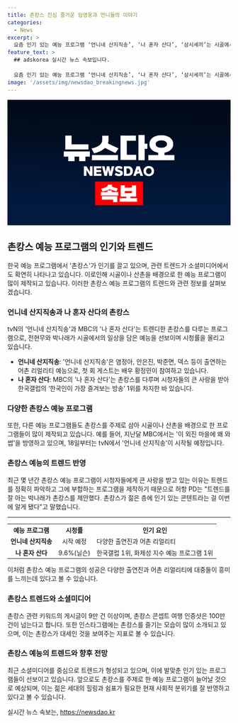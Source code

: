 ```yaml
---
title: 촌캉스 진심 즐거운 임영웅과 언니들의 이야기
categories:
  - News
excerpt: >
  요즘 인기 있는 예능 프로그램 ‘언니네 산지직송’, ‘나 혼자 산다’, ‘삼시세끼’는 시골에서의 휴식과 즐거움을 담은 프로그램이다. 쉼표와 자연 속에서의 경험에 대한 니즈가 높아지면서 촌캉스가 인기를 끌고 있다. 특히 소셜미디어에서 촌캉스와 관련된 게시글과 여행 인증샷이 많이 올라오는 것으로 보아 농촌 여가의 트랜드가 확산되고 있다. 추가로, 농어촌 배경 예능은 고물가와 고환율로 제작비가 급증하는 상황에서 효과적인 대안으로 자리 잡고 있다.
feature_text: >
  ## adskorea 실시간 뉴스 속보입니다.

  요즘 인기 있는 예능 프로그램 ‘언니네 산지직송’, ‘나 혼자 산다’, ‘삼시세끼’는 시골에서의 휴식과 즐거움을 담은 프로그램이다. 쉼표와 자연 속에서의 경험에 대한 니즈가 높아지면서 촌캉스가 인기를 끌고 있다. 특히 소셜미디어에서 촌캉스와 관련된 게시글과 여행 인증샷이 많이 올라오는 것으로 보아 농촌 여가의 트랜드가 확산되고 있다. 추가로, 농어촌 배경 예능은 고물가와 고환율로 제작비가 급증하는 상황에서 효과적인 대안으로 자리 잡고 있다.
image: '/assets/img/newsdao_breakingnews.jpg'
---
```


<p><img src="/assets/img/newsdao_breakingnews.jpg" alt="adskorea 속보" /></p>

<h2 data-ke-size="size26">촌캉스 예능 프로그램의 인기와 트렌드</h2>

<p data-ke-size="size16">한국 예능 프로그램에서 '촌캉스'가 인기를 끌고 있으며, 관련 트렌드가 소셜미디어에서도 확연히 나타나고 있습니다. 이로인해 시골이나 산촌을 배경으로 한 예능 프로그램이 많이 제작되고 있습니다. 이러한 촌캉스 예능 프로그램의 트렌드와 관련 정보를 살펴보겠습니다.</p>

<h3>언니네 산지직송과 나 혼자 산다의 촌캉스</h3>

<p data-ke-size="size16">tvN의 '언니네 산지직송'과 MBC의 '나 혼자 산다'는 트렌디한 촌캉스를 다루는 프로그램으로, 전현무와 박나래가 시골에서의 일상을 담은 예능을 선보이며 시청률을 올리고 있습니다.</p>

<ul>
  <li><b>언니네 산지직송</b>: '언니네 산지직송'은 염정아, 안은진, 박준면, 덱스 등이 출연하는 어촌 리얼리티 예능으로, 첫 회 게스트는 배우 황정민이 참여하고 있습니다.</li>
  <li><b>나 혼자 산다</b>: MBC의 '나 혼자 산다'는 촌캉스를 다루며 시청자들의 큰 사랑을 받아 한국갤럽의 ‘한국인이 가장 즐겨보는 방송’ 1위를 차지한 바 있습니다.</li>
</ul>

<h3>다양한 촌캉스 예능 프로그램</h3>

<p data-ke-size="size16">또한, 다른 예능 프로그램들도 촌캉스를 주제로 삼아 시골이나 산촌을 배경으로 한 프로그램들이 많이 제작되고 있습니다. 예를 들어, 지난달 MBC에서는 '이 외진 마을에 왜 와썹'을 방영하고 있으며, 18일부터는 tvN에서 '언니네 산지직송'이 시작될 예정입니다.</p>

<h3>촌캉스 예능의 트렌드 반영</h3>

<p data-ke-size="size16">최근 몇 년간 촌캉스 예능 프로그램이 시청자들에게 큰 사랑을 받고 있는 이유는 트렌드를 정확히 파악하고 그에 부합하는 프로그램을 제작하기 때문으로 허항 PD는 "트렌드를 잘 아는 박나래가 촌캉스를 제안했다. 촌캉스가 젊은 층에 인기 있는 콘텐트라는 걸 이번에 알게 됐다"고 말했습니다.</p>

<hr>

<table>
  <tr>
    <th>예능 프로그램</th>
    <th>시청률</th>
    <th>인기 요인</th>
  </tr>
  <tr>
    <td style="text-align: center; height: 17px;"><b>언니네 산지직송</b></td>
    <td style="text-align: center; height: 17px;">시작 예정</td>
    <td>다양한 출연진과 어촌 리얼리티</td>
  </tr>
  <tr>
    <td style="text-align: center; height: 17px;"><b>나 혼자 산다</b></td>
    <td style="text-align: center; height: 17px;">9.6%(닐슨)</td>
    <td>한국갤럽 1위, 화제성 지수 예능 프로그램 1위</td>
  </tr>
</table>

<p data-ke-size="size16">이처럼 촌캉스 예능 프로그램의 성공은 다양한 출연진과 어촌 리얼리티에 대중들이 흥미를 느끼는데 있다고 볼 수 있습니다.</p>

<h3>촌캉스 트렌드와 소셜미디어</h3>

<p data-ke-size="size16">촌캉스 관련 키워드의 게시글이 9만 건 이상이며, 촌캉스 콘셉트 여행 인증샷은 100만 건이 넘는다고 합니다. 또한 인스타그램에는 촌캉스를 즐기는 모습이 많이 소개되고 있으며, 이는 촌캉스가 대세인 것을 보여주는 지표로 볼 수 있습니다.</p>

<h3>촌캉스 예능의 트렌드와 향후 전망</h3>

<p data-ke-size="size16">최근 소셜미디어를 중심으로 트렌드가 형성되고 있으며, 이에 발맞춘 인기 있는 프로그램들이 선보이고 있습니다. 앞으로도 촌캉스를 주제로 한 예능 프로그램이 늘어날 것으로 예상되며, 이는 젊은 세대의 힐링과 쉼표가 필요한 현재 사회적 분위기를 잘 반영하고 있다고 볼 수 있습니다.</p>
실시간 뉴스 속보는, <a href="https://newsdao.kr" rel="dofollow">https://newsdao.kr</a>


